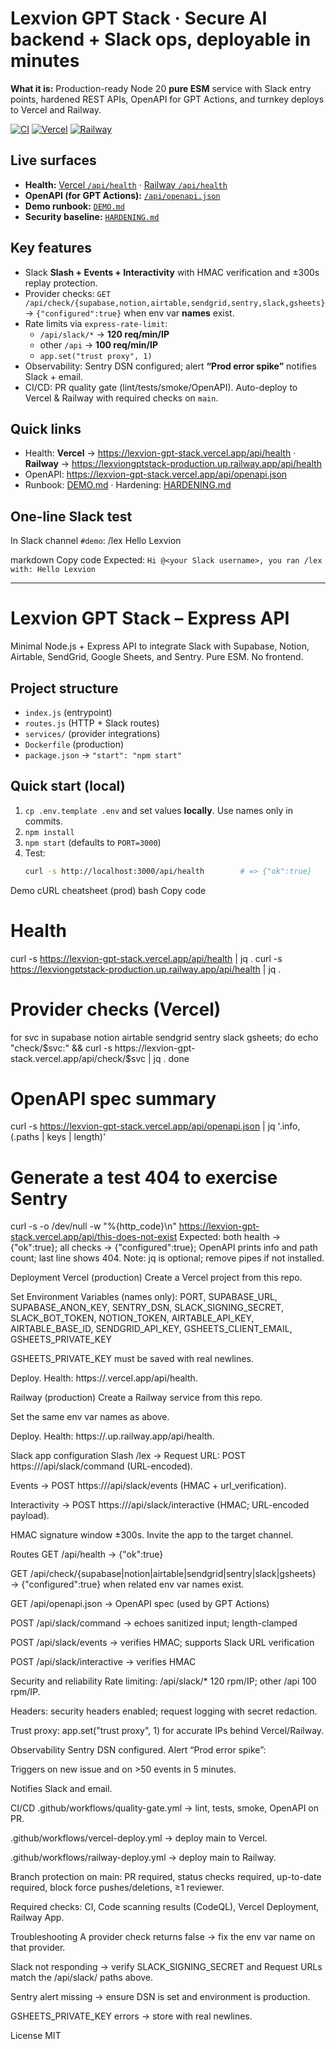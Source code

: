 # Lexvion GPT Stack · Secure AI backend + Slack ops, deployable in minutes

**What it is:** Production-ready Node 20 **pure ESM** service with Slack entry points, hardened REST APIs, OpenAPI for GPT Actions, and turnkey deploys to Vercel and Railway.

<!-- Live status badges -->
[![CI](https://img.shields.io/github/actions/workflow/status/Lexvion-Solutions/Lexvion_GPT_Stack/quality-gate.yml?label=CI)](https://github.com/Lexvion-Solutions/Lexvion_GPT_Stack/actions)
[![Vercel](https://img.shields.io/website?url=https%3A%2F%2Flexvion-gpt-stack.vercel.app%2Fapi%2Fhealth&label=Vercel%20prod)](https://lexvion-gpt-stack.vercel.app/api/health)
[![Railway](https://img.shields.io/website?url=https%3A%2F%2Flexviongptstack-production.up.railway.app%2Fapi%2Fhealth&label=Railway%20prod)](https://lexviongptstack-production.up.railway.app/api/health)

## Live surfaces
- **Health:** [Vercel `/api/health`](https://lexvion-gpt-stack.vercel.app/api/health) · [Railway `/api/health`](https://lexviongptstack-production.up.railway.app/api/health)
- **OpenAPI (for GPT Actions):** [`/api/openapi.json`](https://lexvion-gpt-stack.vercel.app/api/openapi.json)
- **Demo runbook:** [`DEMO.md`](./DEMO.md)
- **Security baseline:** [`HARDENING.md`](./HARDENING.md)

## Key features
- Slack **Slash + Events + Interactivity** with HMAC verification and ±300s replay protection.
- Provider checks: `GET /api/check/{supabase,notion,airtable,sendgrid,sentry,slack,gsheets}` → `{"configured":true}` when env var **names** exist.
- Rate limits via `express-rate-limit`:
  - `/api/slack/*` → **120 req/min/IP**
  - other `/api` → **100 req/min/IP**
  - `app.set("trust proxy", 1)`
- Observability: Sentry DSN configured; alert **“Prod error spike”** notifies Slack + email.
- CI/CD: PR quality gate (lint/tests/smoke/OpenAPI). Auto-deploy to Vercel & Railway with required checks on `main`.

## Quick links
- Health: **Vercel** → https://lexvion-gpt-stack.vercel.app/api/health · **Railway** → https://lexviongptstack-production.up.railway.app/api/health  
- OpenAPI: https://lexvion-gpt-stack.vercel.app/api/openapi.json  
- Runbook: [DEMO.md](./DEMO.md) · Hardening: [HARDENING.md](./HARDENING.md)

## One-line Slack test
In Slack channel `#demo`:
/lex Hello Lexvion

markdown
Copy code
Expected: `Hi @<your Slack username>, you ran /lex with: Hello Lexvion`

---

# Lexvion GPT Stack – Express API

Minimal Node.js + Express API to integrate Slack with Supabase, Notion, Airtable, SendGrid, Google Sheets, and Sentry. Pure ESM. No frontend.

## Project structure
- `index.js` (entrypoint)
- `routes.js` (HTTP + Slack routes)
- `services/` (provider integrations)
- `Dockerfile` (production)
- `package.json` → `"start": "npm start"`

## Quick start (local)
1. `cp .env.template .env` and set values **locally**. Use names only in commits.
2. `npm install`
3. `npm start` (defaults to `PORT=3000`)
4. Test:
   ```bash
   curl -s http://localhost:3000/api/health        # => {"ok":true}
Demo cURL cheatsheet (prod)
bash
Copy code
# Health
curl -s https://lexvion-gpt-stack.vercel.app/api/health | jq .
curl -s https://lexviongptstack-production.up.railway.app/api/health | jq .

# Provider checks (Vercel)
for svc in supabase notion airtable sendgrid sentry slack gsheets; do
  echo "check/$svc:" && curl -s https://lexvion-gpt-stack.vercel.app/api/check/$svc | jq .
done

# OpenAPI spec summary
curl -s https://lexvion-gpt-stack.vercel.app/api/openapi.json | jq '.info, (.paths | keys | length)'

# Generate a test 404 to exercise Sentry
curl -s -o /dev/null -w "%{http_code}\n" https://lexvion-gpt-stack.vercel.app/api/this-does-not-exist
Expected: both health → {"ok":true}; all checks → {"configured":true}; OpenAPI prints info and path count; last line shows 404.
Note: jq is optional; remove pipes if not installed.

Deployment
Vercel (production)
Create a Vercel project from this repo.

Set Environment Variables (names only):
PORT, SUPABASE_URL, SUPABASE_ANON_KEY, SENTRY_DSN, SLACK_SIGNING_SECRET, SLACK_BOT_TOKEN, NOTION_TOKEN, AIRTABLE_API_KEY, AIRTABLE_BASE_ID, SENDGRID_API_KEY, GSHEETS_CLIENT_EMAIL, GSHEETS_PRIVATE_KEY

GSHEETS_PRIVATE_KEY must be saved with real newlines.

Deploy. Health: https://<app>.vercel.app/api/health.

Railway (production)
Create a Railway service from this repo.

Set the same env var names as above.

Deploy. Health: https://<app>.up.railway.app/api/health.

Slack app configuration
Slash /lex → Request URL: POST https://<host>/api/slack/command (URL-encoded).

Events → POST https://<host>/api/slack/events (HMAC + url_verification).

Interactivity → POST https://<host>/api/slack/interactive (HMAC; URL-encoded payload).

HMAC signature window ±300s. Invite the app to the target channel.

Routes
GET /api/health → {"ok":true}

GET /api/check/{supabase|notion|airtable|sendgrid|sentry|slack|gsheets} → {"configured":true} when related env var names exist.

GET /api/openapi.json → OpenAPI spec (used by GPT Actions)

POST /api/slack/command → echoes sanitized input; length-clamped

POST /api/slack/events → verifies HMAC; supports Slack URL verification

POST /api/slack/interactive → verifies HMAC

Security and reliability
Rate limiting: /api/slack/* 120 rpm/IP; other /api 100 rpm/IP.

Headers: security headers enabled; request logging with secret redaction.

Trust proxy: app.set("trust proxy", 1) for accurate IPs behind Vercel/Railway.

Observability
Sentry DSN configured. Alert “Prod error spike”:

Triggers on new issue and on >50 events in 5 minutes.

Notifies Slack and email.

CI/CD
.github/workflows/quality-gate.yml → lint, tests, smoke, OpenAPI on PR.

.github/workflows/vercel-deploy.yml → deploy main to Vercel.

.github/workflows/railway-deploy.yml → deploy main to Railway.

Branch protection on main: PR required, status checks required, up-to-date required, block force pushes/deletions, ≥1 reviewer.

Required checks: CI, Code scanning results (CodeQL), Vercel Deployment, Railway App.

Troubleshooting
A provider check returns false → fix the env var name on that provider.

Slack not responding → verify SLACK_SIGNING_SECRET and Request URLs match the /api/slack/ paths above.

Sentry alert missing → ensure DSN is set and environment is production.

GSHEETS_PRIVATE_KEY errors → store with real newlines.

License
MIT
